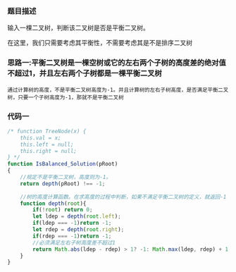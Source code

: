 ### 题目描述

输入一棵二叉树，判断该二叉树是否是平衡二叉树。

在这里，我们只需要考虑其平衡性，不需要考虑其是不是排序二叉树

### 思路一:平衡二叉树是一棵空树或它的左右两个子树的高度差的绝对值不超过1，并且左右两个子树都是一棵平衡二叉树

```
通过计算树的高度，不是平衡二叉树高度为-1。并且计算树的左右子树高度，是否满足平衡二叉树，只要一个子树高度为-1，那就不是平衡二叉树
```

### 代码一

```js
/* function TreeNode(x) {
    this.val = x;
    this.left = null;
    this.right = null;
} */
function IsBalanced_Solution(pRoot)
{
    //规定不是平衡二叉树，高度则为-1。
    return depth(pRoot) !== -1;
    
    //树的高度计算函数。在求高度的过程中判断，如果不满足平衡二叉树的定义，就返回-1
    function depth(root){
        if(!root) return 0;
        let ldep = depth(root.left);
        if(ldep === -1)return -1;
        let rdep = depth(root.right);
        if(rdep === -1)return -1;
        //必须满足左右子树高度差不超过1
        return Math.abs(ldep - rdep) > 1? -1: Math.max(ldep, rdep) + 1;
    }
}
```

### 

